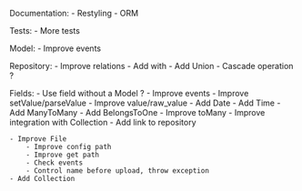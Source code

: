 Documentation:
	- Restyling
	- ORM

Tests:
	- More tests

Model:
	- Improve events

Repository:
	- Improve relations
	- Add with
	- Add Union
	- Cascade operation ?

Fields:
	- Use field without a Model ?
	- Improve events
	- Improve setValue/parseValue
	- Improve value/raw_value
	- Add Date
	- Add Time
	- Add ManyToMany
	- Add BelongsToOne
	- Improve toMany
		- Improve integration with Collection
		- Add link to repository

	- Improve File
		- Improve config path
		- Improve get path
		- Check events
		- Control name before upload, throw exception
	- Add Collection